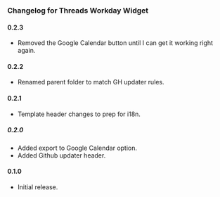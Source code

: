 ### Changelog for Threads Workday Widget

#### 0.2.3

- Removed the Google Calendar button until I can get it working right again.

#### 0.2.2

- Renamed parent folder to match GH updater rules.

#### 0.2.1

- Template header changes to prep for i18n.

##### 0.2.0

* Added export to Google Calendar option.
* Added Github updater header.

#### 0.1.0

* Initial release.
